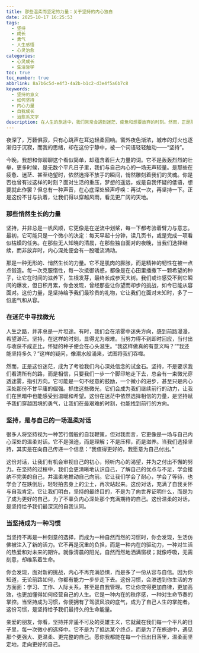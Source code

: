```yaml
---
title: 那些温柔而坚定的力量：关于坚持的内心独白
date: 2025-10-17 16:25:53
tags:
  - 坚持
  - 成长
  - 勇气
  - 人生感悟
  - 心灵治愈
categories:
  - 心灵成长
  - 生活哲学
toc: true
toc_number: true
abbrlink: 8a7b6c5d-e4f3-4a2b-b1c2-d3e4f5a6b7c8
keywords:
  - 坚持的意义
  - 如何坚持
  - 内心力量
  - 自我成长
  - 治愈系文字
description: 在人生的旅途中，我们常常会遇到迷茫、疲惫和想要放弃的时刻。然而，正是那些看似微不足道的“坚持”，在无声无息中塑造着我们的内心，赋予我们前行的勇气和力量。这不仅仅是关于抵达目标，更是关于在过程中与自己温柔对话，发现内心深处那份不屈不挠的韧性。
---
```


夜深了，万籁俱寂，只有心跳声在耳边轻柔回响。窗外夜色渐浓，城市的灯火也逐渐归于沉寂，而我的思绪，却在这份宁静中，被一个词语轻轻触动——“坚持”。

今晚，我想和你聊聊这个看似简单，却蕴含着巨大力量的词。它不是轰轰烈烈的壮举，更多时候，是无数个平凡日子里，我们与自己内心的一场无声较量。是那些在疲惫、迷茫、甚至绝望时，依然选择不放手的瞬间，悄然雕刻着我们的灵魂。你是否也曾有过这样的时刻？面对生活的重压，梦想的遥远，或是自我怀疑的低语，想要就此作罢？但总有一种声音，在心底深处轻声呼唤：再试一次，再坚持一下。正是这份不甘与执着，让我们得以穿越风雨，看见更广阔的天地。

### 那些悄然生长的力量

坚持，并非总是一帆风顺，它更像是在逆流中划桨，每一下都考验着臂力与意志。最初，它可能只是一个微小的决定：每天早起十分钟，读几页书，或是完成一项看似枯燥的任务。在那些无人知晓的清晨，在那些独自面对的夜晚，当我们选择继续，而非放弃时，内心深处便会有一股暖流涌动。

那是一种无形的、悄然生长的力量。它不是肌肉的膨胀，而是精神的韧性在被一点点锻造。每一次克服惰性，每一次抵御诱惑，都像是在心田里播撒下一颗希望的种子，让它在时间的滋养下，生根发芽，最终长成参天大树。我们或许感受不到它瞬间的爆发，但日积月累，你会发现，曾经那些让你望而却步的挑战，如今已能从容面对。这份力量，是坚持给予我们最珍贵的礼物，它让我们在面对未知时，多了一份底气和从容。

### 在迷茫中寻找微光

人生之路，并非总是一片坦途。有时，我们会在浓雾中迷失方向，感到前路漫漫，希望渺茫。坚持，在这样的时刻，显得尤为艰难。当努力得不到即时回应，当付出与收获不成正比，怀疑的种子便会在心头滋生。“我这样做真的有意义吗？”“我还能坚持多久？”这样的疑问，像潮水般涌来，试图将我们吞噬。

然而，正是这份迷茫，成为了考验我们内心深处信念的试金石。坚持，不是要求我们看清所有的路，而是相信，只要我们一步一个脚印地走下去，总会有一束微光穿透迷雾，指引方向。它可能是一句不经意的鼓励，一个微小的进步，甚至只是内心深处那份不甘平庸的倔强。抓住这些微光，它们会成为我们继续前行的动力，让我们在黑暗中也能感受到温暖和希望。这份在迷茫中依然选择相信的力量，是坚持赋予我们穿越困境的勇气，让我们在最艰难的时刻，也能找到前行的方向。

### 坚持，是与自己的一场温柔对话

很多人将坚持视为一种苦行僧般的自我鞭策，但对我而言，它更像是一场与自己内心深处的温柔对话。它不是强迫，而是理解；不是压榨，而是滋养。当我们选择坚持，其实是在向自己传递一个信息：“我值得更好的，我愿意为自己付出。”

这份对话，让我们有机会审视自己的初心，倾听内心的渴望，并为之付出不懈的努力。在坚持的过程中，我们会更清晰地认识自己，了解自己的优点与不足，学会接纳不完美的自己，并温柔地推动自己向前。它让我们学会了耐心，学会了等待，也学会了在跌倒后，轻轻拍去身上的尘土，再次站起来。这份对话，充满了自我关怀与自我肯定。它让我们明白，坚持的最终目的，不是为了向世界证明什么，而是为了成为更好的自己，为了不辜负内心深处那个充满期待的自己。这份温柔的对话，是坚持给予我们最深沉的自我认同。

### 当坚持成为一种习惯

当坚持不再是一种刻意的选择，而成为一种自然而然的习惯时，你会发现，生活仿佛被注入了新的活力。它不再是沉重的负担，而是一种内在的驱动力，一种对生活的热爱和对未来的期许。就像清晨的阳光，自然而然地洒满窗棂；就像呼吸，无需刻意，却维系着生命。

你会发现，面对新的挑战，内心不再充满恐惧，而是多了一份从容与自信。因为你知道，无论前路如何，你都有能力一步步走下去。这份习惯，会渗透到你生活的方方面面：学习、工作、人际关系，甚至是自我管理。它让你变得更加自律，更加高效，也更加懂得如何经营自己的人生。它是一种内在的秩序感，一种对生命节奏的掌控。当坚持成为习惯，你便拥有了驾驭风浪的底气，成为了自己人生的掌舵者。这份习惯，是坚持给予我们最持久的生命能量。

亲爱的朋友，你看，坚持并非遥不可及的英雄主义，它就藏在我们每一个平凡的日子里，每一次微小的选择中。它不是为了抵达某个终点，而是为了在旅途中，遇见那个更强大、更温柔、更完整的自己。愿你我都能在每一个日出日落里，温柔而坚定地，走向更好的自己。